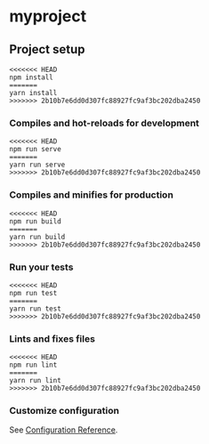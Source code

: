 # myproject

## Project setup
```
<<<<<<< HEAD
npm install
=======
yarn install
>>>>>>> 2b10b7e6dd0d307fc88927fc9af3bc202dba2450
```

### Compiles and hot-reloads for development
```
<<<<<<< HEAD
npm run serve
=======
yarn run serve
>>>>>>> 2b10b7e6dd0d307fc88927fc9af3bc202dba2450
```

### Compiles and minifies for production
```
<<<<<<< HEAD
npm run build
=======
yarn run build
>>>>>>> 2b10b7e6dd0d307fc88927fc9af3bc202dba2450
```

### Run your tests
```
<<<<<<< HEAD
npm run test
=======
yarn run test
>>>>>>> 2b10b7e6dd0d307fc88927fc9af3bc202dba2450
```

### Lints and fixes files
```
<<<<<<< HEAD
npm run lint
=======
yarn run lint
>>>>>>> 2b10b7e6dd0d307fc88927fc9af3bc202dba2450
```

### Customize configuration
See [Configuration Reference](https://cli.vuejs.org/config/).

